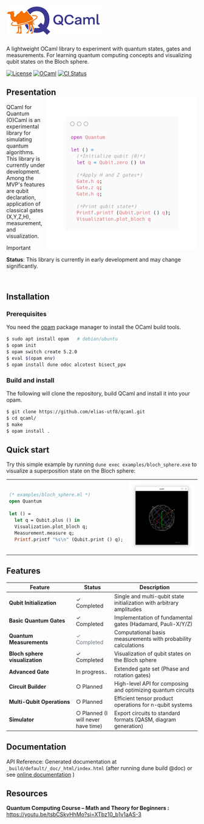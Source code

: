 # <img src="https://github.com/elias-utf8/qcaml/blob/main/assets/images/qcaml_banner.png" alt="QCaml logo" width="250"/>

A lightweight OCaml library to experiment with quantum states, gates and measurements. For learning quantum computing concepts and visualizing qubit states on the Bloch sphere.

[![License](https://img.shields.io/badge/License-Apache%202.0-3c60b1.svg?logo=opensourceinitiative&logoColor=white&style=flat-square)](https://github.com/elias-utf8/qcaml/blob/main/LICENSE)
[![OCaml](https://img.shields.io/badge/OCaml-5.2-ec6813.svg?style=flat-square&logo=ocaml&logoColor=white)](https://ocaml.org/)
[![CI Status](https://img.shields.io/github/actions/workflow/status/elias-utf8/qcaml/main.yml?style=flat-square&logo=github&label=build)](https://github.com/elias-utf8/qcaml/actions/workflows/main.yml)

## Presentation <img src="https://github.com/elias-utf8/qcaml/blob/main/assets/images/code_snippet.png" width="400px" align="right">

QCaml for Quantum (O)Caml is an experimental library for simulating quantum algorithms. This library is currently under development. Among the MVP's features are qubit declaration, application of classical gates (X,Y,Z,H), measurement, and visualization.
> [!IMPORTANT]
>
> **Status**: This library is currently in early development and may change significantly.
>
<br>

## Installation
### Prerequisites
You need the [opam](https://opam.ocaml.org/) package manager to install the OCaml build tools.
```sh
$ sudo apt install opam   # debian/ubuntu
$ opam init
$ opam switch create 5.2.0
$ eval $(opam env)
$ opam install dune odoc alcotest bisect_ppx
```
### Build and install
The following will clone the repository, build QCaml and install it into your opam.
```sh
$ git clone https://github.com/elias-utf8/qcaml.git
$ cd qcaml/
$ make
$ opam install .
```

## Quick start
Try this simple example by running `dune exec examples/bloch_sphere.exe` to visualize a superposition state on the Bloch sphere:

<table>
<tr>
<td>

```ocaml
(* examples/bloch_sphere.ml *)
open Quantum

let () =
  let q = Qubit.plus () in
  Visualization.plot_bloch q;
  Measurement.measure q;
  Printf.printf "%s\n" (Qubit.print () q);
```
</td>
<td>
  <img src="https://github.com/elias-utf8/qcaml/blob/main/assets/images/bloch.png" alt="Bloch Sphere" width="400">
</td>
</tr>
</table>

## Features
<table>
  <thead>
    <tr>
      <th width="35%">Feature</th>
      <th width="20%">Status</th>
      <th width="45%">Description</th>
    </tr>
  </thead>
  <tbody>
    <tr>
      <td><strong>Qubit Initialization</strong></td>
      <td><span>✓ Completed</span></td>
      <td>Single and multi-qubit state initialization with arbitrary amplitudes</td>
    </tr>
    <tr>
      <td><strong>Basic Quantum Gates</strong></td>
      <td><span>✓ Completed</span></td>
      <td>Implementation of fundamental gates (Hadamard, Pauli-X/Y/Z)</td>
    </tr>
    <tr>
      <td><strong>Quantum Measurements</strong></td>
      <td><span style="color: #6c757d;">✓ Completed</span></td>
      <td>Computational basis measurements with probability calculations</td>
    </tr>
    <tr>
    <tr>
      <td><strong>Bloch sphere visualization</strong></td>
      <td><span>✓ Completed</span></td>
      <td>Visualization of qubit states on the Bloch sphere</td>
    </tr>
    <tr>
      <td><strong>Advanced Gate</strong></td>
      <td><span>In progress..</span></td>
      <td>Extended gate set (Phase and rotation gates)</td>
    </tr>
    <tr>
      <td><strong>Circuit Builder</strong></td>
      <td><span>○ Planned</span></td>
      <td>High-level API for composing and optimizing quantum circuits</td>
    </tr>
    <tr>
      <td><strong>Multi-Qubit Operations</strong></td>
      <td><span>○ Planned</span></td>
      <td>Efficient tensor product operations for n-qubit systems</td>
    </tr>
    <tr>
      <td><strong>Simulator</strong></td>
      <td><span>○ Planned (I will never have time)</span></td>
      <td>Export circuits to standard formats (QASM, diagram generation)</td>
    </tr>
  </tbody>
</table>

## Documentation
<p>

   API Reference: Generated documentation at `_build/default/_doc/_html/index.html` (after running dune build @doc) or see [online documentation](https://elias-utf8.github.io/qcaml/) )
</p>

## Resources
**Quantum Computing Course – Math and Theory for Beginners :** https://youtu.be/tsbCSkvHhMo?si=XTbz10_b1v1aAS-3
